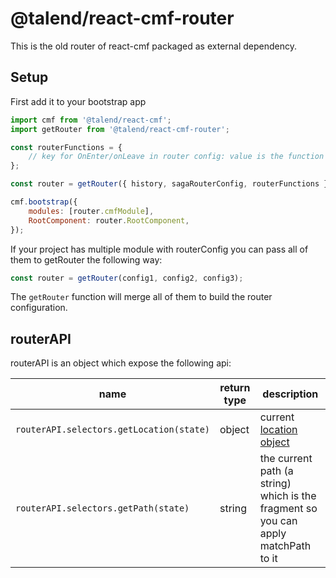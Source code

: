 # @talend/react-cmf-router

This is the old router of react-cmf packaged as external dependency.

## Setup

First add it to your bootstrap app

```javascript
import cmf from '@talend/react-cmf';
import getRouter from '@talend/react-cmf-router';

const routerFunctions = {
    // key for OnEnter/onLeave in router config: value is the function
};

const router = getRouter({ history, sagaRouterConfig, routerFunctions });

cmf.bootstrap({
    modules: [router.cmfModule],
    RootComponent: router.RootComponent,
});
```

If your project has multiple module with routerConfig you can pass all of them to getRouter the following way:


```javascript
const router = getRouter(config1, config2, config3);
```

The `getRouter` function will merge all of them to build the router configuration.

## routerAPI

routerAPI is an object which expose the following api:


| name | return type | description|
| -- | -- | -- |
| `routerAPI.selectors.getLocation(state)` | object | current [location object](https://github.com/ReactTraining/react-router/blob/master/packages/react-router/docs/api/location.md) |
| `routerAPI.selectors.getPath(state)` | string |  the current path (a string) which is the fragment so you can apply matchPath to it |
